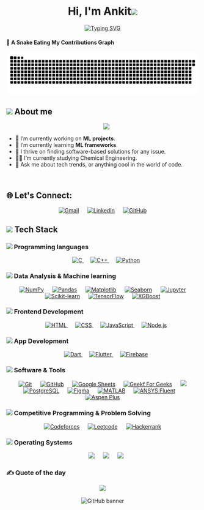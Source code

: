 <h1 align="center">Hi, I'm Ankit<img src="https://media.giphy.com/media/hvRJCLFzcasrR4ia7z/giphy.gif" width="35"></h1>
<p align="center">
  <a href="https://git.io/typing-svg"><img src="https://readme-typing-svg.herokuapp.com?font=Montserrat&size=25&duration=4000&pause=1000&center=true&vCenter=true&width=500&height=40&lines=I'm+a+Engineer;I'm+a+Learner;I'm+a+Tech-Enthusiast;I'm+a+Problem-Solver" alt="Typing SVG" /></a>
</p>

#### 🐍 A Snake Eating My Contributions Graph
<div align="center">
  <picture>
    <source media="(prefers-color-scheme: dark)" srcset="https://raw.githubusercontent.com/Ankit-OO7/Ankit-OO7/output/github-snake-dark.svg" />
    <source media="(prefers-color-scheme: light)" srcset="https://raw.githubusercontent.com/Ankit-OO7/Ankit-OO7/output/github-snake.svg" />
    <img alt="github-snake" src="https://raw.githubusercontent.com/Ankit-OO7/Ankit-OO7/output/github-snake.svg" />
  </picture>
</div>

## <picture><img src = "https://github.com/7oSkaaa/7oSkaaa/blob/main/Images/about_me.gif?raw=true" width = 50px></picture> About me

<!--# 💫 About Me: -->
<picture> <img align="right" src="https://github.com/7oSkaaa/7oSkaaa/blob/main/Images/Right_Side.gif?raw=true" width = 250px></picture>
<br>
- 🔭 I’m currently working on **ML projects**.
- 🌱 I’m currently learning **ML frameworks**.
- 🤝 I thrive on finding software-based solutions for any issue.
- 🧑‍🎓 I’m currently studying Chemical Engineering.
- 💬 Ask me about tech trends, or anything cool in the world of code.
<br>

<!---⚡ Fun fact
 👯 --> 
## 🌐 Let's Connect:
<p align="center">
	<a href="mailto:ankitektasingh@gmail.com"><img img src="https://img.shields.io/badge/gmail-%23EA4335.svg?style=plastic&logo=gmail&logoColor=white" alt="Gmail"/></a>
	&emsp;
  <a href="https://www.linkedin.com/in/ankit-singh-5b9281261/"><img src="https://img.shields.io/badge/linkedin-%230A66C2.svg?style=plastic&logo=linkedin&logoColor=white" alt="LinkedIn"/></a>
	&emsp;
	<a href="https://github.com/Ankit-OO7"><img src="https://img.shields.io/badge/github-%23181717.svg?style=plastic&logo=github&logoColor=white" alt="GitHub"/></a>
</p>


## <img src="https://media2.giphy.com/media/QssGEmpkyEOhBCb7e1/giphy.gif?cid=ecf05e47a0n3gi1bfqntqmob8g9aid1oyj2wr3ds3mg700bl&rid=giphy.gif" width ="3%"> Tech Stack

### <img src = "https://github.com/7oSkaaa/7oSkaaa/blob/main/Images/Programming_Languages.gif?raw=true" width=5%> Programming languages
<p align="center"> 
  &emsp; 
  <a href="https://www.cprogramming.com/" target="_blank"> 
    <img alt="C" src="https://img.shields.io/badge/C%20-%232370ED.svg?style=plastic&logo=c&logoColor=white">
  </a> 
  &emsp;
  <a href="https://www.w3schools.com/cpp/" target="_blank"> 
    <img alt="C++" src="https://img.shields.io/badge/C++%20-%2300599C.svg?style=plastic&logo=c%2B%2B&logoColor=white">
  </a> 
  &emsp;
   <a href="https://www.python.org" target="_blank">
    <img alt="Python" src="https://img.shields.io/badge/Python%20-%2314354C.svg?style=plastic&logo=python&logoColor=white">
  </a>
</p>


### <img src="https://github.com/7oSkaaa/7oSkaaa/blob/main/Images/IDEs.gif" width="5%"> Data Analysis & Machine learning
<p align="center">
  &emsp;
  <a href="#"><img alt="NumPy" src="https://img.shields.io/badge/NumPy-013243?style=plastic&logo=numpy&logoColor=black"></a>
  &emsp;
  <a href="#"><img alt="Pandas" src="https://img.shields.io/badge/Pandas-300458?style=plastic&logo=pandas&logoColor=black"></a>
  &emsp;
  <a href="#"><img alt="Matplotlib" src="https://img.shields.io/badge/Matplotlib-013243?style=plastic&logo=matplotlib&logoColor=black"></a>
  &emsp;
  <a href="#"><img alt="Seaborn" src="https://img.shields.io/badge/Seaborn-2D3F6C?style=plastic&logo=seaborn&logoColor=white"></a>
  &emsp;
  <a href="#"><img alt="Jupyter" src="https://img.shields.io/badge/Jupyter-F37626?style=plastic&logo=jupyter&logoColor=black"></a>
  &emsp;
  <a href="#"><img alt="Scikit-learn" src="https://img.shields.io/badge/Scikit--learn-F7931E?style=plastic&logo=scikit-learn&logoColor=black"></a>
  &emsp;
  <a href="#"><img alt="TensorFlow" src="https://img.shields.io/badge/TensorFlow-FF6F00?style=plastic&logo=tensorflow&logoColor=white"></a>
  &emsp;
  <a href="#"><img alt="XGBoost" src="https://img.shields.io/badge/XGBoost-AA4A44?style=plastic&logo=xgboost&logoColor=black"></a>
</p>


### <picture> <img src = "https://github.com/7oSkaaa/7oSkaaa/blob/main/Images/Front_End.gif?raw=true" width = 50px>  </picture> Frontend Development
<p align="center"> 
  &emsp; 
  <a href="https://www.w3.org/html/" target="_blank"> 
    <img alt="HTML" src="https://img.shields.io/badge/HTML5%20-%23E34F26.svg?style=plastic&logo=html5&logoColor=white">
  </a>   
  &emsp;
  <a href="https://www.w3schools.com/css/" target="_blank">
    <img alt="CSS" src="https://img.shields.io/badge/CSS%20-%231572B6.svg?style=plastic&logo=css3&logoColor=white">
  </a> 
  &emsp;
  <a href="https://developer.mozilla.org/en-US/docs/Web/JavaScript" target="_blank">
    <img alt="JavaScript" src="https://img.shields.io/badge/JavaScript-%23F7DF1E.svg?style=plastic&logo=javascript&logoColor=black">
  </a>
  &emsp;
  <a href="https://nodejs.org/" target="_blank">
    <img alt="Node.js" src="https://img.shields.io/badge/Node.js-%23339933.svg?style=plastic&logo=node.js&logoColor=white">
  </a>
</p>


### <img src = "https://raw.githubusercontent.com/marwin1991/profile-technology-icons/refs/heads/main/icons/android.png" width = 50px> App Development

<p align="center"> 
  &emsp; 
  <a href="https://dart.dev/" target="_blank"> 
    <img alt="Dart" src="https://img.shields.io/badge/Dart-%230175C2.svg?style=plastic&logo=dart&logoColor=white">
  </a>   
  &emsp;
  <a href="https://flutter.dev/" target="_blank">
    <img alt="Flutter" src="https://img.shields.io/badge/Flutter-%2302569B.svg?style=plastic&logo=flutter&logoColor=white">
  </a> 
  &emsp;
  <a href="https://firebase.google.com/" target="_blank">
    <img alt="Firebase" src="https://img.shields.io/badge/Firebase-%23FFCA28.svg?style=plastic&logo=firebase&logoColor=black">
  </a>
</p>



### <img src = "https://github.com/7oSkaaa/7oSkaaa/blob/main/Images/Software_Tools.gif?raw=true" width=5%>  Software & Tools
 
<p align="center">
  &emsp;
  <a href="#"><img alt="Git" src="https://img.shields.io/badge/Git%20-%23F05033.svg?style=plastic&logo=git&logoColor=white"></a>
  &emsp;
  <a href="#"><img alt="GitHub" src="https://img.shields.io/badge/github-%23181717.svg?style=plastic&logo=github&logoColor=white"></a>
  &emsp;
  <a href="#"><img alt="Google Sheets" src="https://img.shields.io/badge/Google%20Sheets%20-%2334A853.svg?style=plastic&logo=google%20sheets&logoColor=white"></a>
  &emsp;
  <a href="#"><img alt="Geekf For Geeks" src="https://img.shields.io/badge/geeksforgeeks-%230F9D58.svg?style=plastic&logo=geeksforgeeks&logoColor=white"></a>
  &emsp;
  <a href="#"><img src="https://img.shields.io/badge/mysql-%234479A1.svg?&style=plastic&logo=mysql&logoColor=white"/></a>
  &emsp;
  <a href="#"><img alt="PostgreSQL" src="https://img.shields.io/badge/PostgreSQL-316192.svg?style=plastic&logo=postgresql&logoColor=white"></a>
  &emsp;
  <a href="#"><img alt="Figma" src="https://img.shields.io/badge/Figma-%23000000.svg?style=plastic&logo=figma&logoColor=white"></a>
  &emsp;
  <a href="#"><img alt="MATLAB" src="https://img.shields.io/badge/MATLAB-orange.svg?style=plastic&logoColor=white"></a>
  &emsp;
  <a href="#"><img alt="ANSYS Fluent" src="https://img.shields.io/badge/ANSYS%20Fluent-%23FFB71B.svg?style=plastic&logoColor=black"></a>
  &emsp;
  <a href="#"><img alt="Aspen Plus" src="https://img.shields.io/badge/Aspen%20Plus-003366?style=plastic&logoColor=white"></a>
</p>



### <img src = "https://github.com/7oSkaaa/7oSkaaa/blob/main/Images/CP_PS.gif?raw=true" width=5%> Competitive Programming & Problem Solving
 
<p align="center">
  &emsp;
    <a href="#"><img alt = "Codeforces" src="https://img.shields.io/badge/codeforces%20-%231F8ACB.svg?style=plastic&logo=codeforces&logoColor=white" /></a>	
  &emsp;
    <a href="#"><img alt = "Leetcode" src="https://img.shields.io/badge/leetcode%20-%23FFA116.svg?style=plastic&logo=leetcode&logoColor=black" /></a>
  &emsp;
    <a href="#"><img alt = "Hackerrank" src="https://img.shields.io/badge/hackerrank-%232EC866.svg?style=plastic&logo=hackerrank&logoColor=white" /></a>
  &emsp;
</p>


 ### <img src = "https://github.com/7oSkaaa/7oSkaaa/blob/main/Images/OS.gif?raw=true" width=5%>  Operating Systems
 
<p align="center">
  &emsp;
    <a href="#"><img src="https://img.shields.io/badge/Linux-FCC624?style=plastic&logo=linux&logoColor=black"></a>
  &emsp;
    <a href="#"><img src="https://img.shields.io/badge/Ubuntu-E95420?style=plastic&logo=ubuntu&logoColor=white"></a>
  &emsp;
    <a href="#"><img src="https://img.shields.io/badge/Windows-0078D6?style=plastic&logo=windows&logoColor=white"></a>
</p>


<!-- # 📊 GitHub Stats:
![](https://github-readme-stats.vercel.app/api?username=Ankit-OO7&theme=swift&hide_border=false&include_all_commits=false&count_private=false)
![](https://nirzak-streak-stats.vercel.app/?user=Ankit-OO7&theme=swift&hide_border=false)
![](https://github-readme-stats.vercel.app/api/top-langs/?username=Ankit-OO7&theme=swift&hide_border=false&include_all_commits=false&count_private=false&layout=compact)  -->

### ✍️ Quote of the day
<p align="center">
  <img src="https://quotes-github-readme.vercel.app/api?type=horizontal&theme=dark" />
</p>

<p align="center">
	<img src="https://user-images.githubusercontent.com/74038190/212284158-e840e285-664b-44d7-b79b-e264b5e54825.gif" alt="GitHub banner" width="25%" />
</p>
